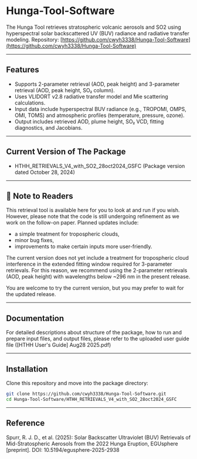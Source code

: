 # Hunga-Tool-Software

The Hunga Tool retrieves stratospheric volcanic aerosols and SO2 using hyperspectral solar backscattered UV (BUV) radiance and radiative transfer modeling.
Repository: [https://github.com/cwyh3338/Hunga-Tool-Software](https://github.com/cwyh3338/Hunga-Tool-Software)

---

## Features
- Supports 2-parameter retrieval (AOD, peak height) and 3-parameter retrieval (AOD, peak height, SO₂ column).
- Uses VLIDORT v2.8 radiative transfer model and Mie scattering calculations.
- Input data include hyperspectral BUV radiance (e.g., TROPOMI, OMPS, OMI, TOMS) and atmospheric profiles (temperature, pressure, ozone).
- Output includes retrieved AOD, plume height, SO₂ VCD, fitting diagnostics, and Jacobians.

---

## Current Version of The Package
- HTHH_RETRIEVALS_V4_with_SO2_28oct2024_GSFC 
  (Package version dated October 28, 2024)

---

## 📌 Note to Readers
This retrieval tool is available here for you to look at and run if you wish.  
However, please note that the code is still undergoing refinement as we work on the follow-on paper. Planned updates include:
- a simple treatment for tropospheric clouds,
- minor bug fixes,
- improvements to make certain inputs more user-friendly.

The current version does not yet include a treatment for tropospheric cloud interference in the extended fitting window required for 3-parameter retrievals. For this reason, we recommend using the 2-parameter retrievals (AOD, peak height) with wavelengths below ~296 nm in the present release.

You are welcome to try the current version, but you may prefer to wait for the updated release.


---

## Documentation
For detailed descriptions about structure of the package, how to run and prepare input files, and output files, please refer to the uploaded user guide file ([HTHH User's Guide] Aug28 2025.pdf)

---

## Installation

Clone this repository and move into the package directory:

```bash
git clone https://github.com/cwyh3338/Hunga-Tool-Software.git
cd Hunga-Tool-Software/HTHH_RETRIEVALS_V4_with_SO2_28oct2024_GSFC
```

---

## Reference
Spurr, R. J. D., et al. (2025): Solar Backscatter Ultraviolet (BUV) Retrievals of Mid-Stratospheric Aerosols from the 2022 Hunga Eruption, EGUsphere [preprint]. DOI: 10.5194/egusphere-2025-2938
